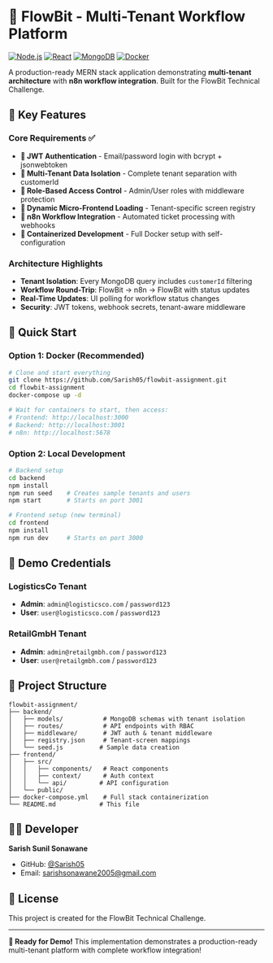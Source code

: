 # 🚀 FlowBit - Multi-Tenant Workflow Platform

[![Node.js](https://img.shields.io/badge/Node.js-18+-green.svg)](https://nodejs.org/)
[![React](https://img.shields.io/badge/React-18+-blue.svg)](https://reactjs.org/)
[![MongoDB](https://img.shields.io/badge/MongoDB-6+-green.svg)](https://www.mongodb.com/)
[![Docker](https://img.shields.io/badge/Docker-Ready-blue.svg)](https://www.docker.com/)

A production-ready MERN stack application demonstrating **multi-tenant architecture** with **n8n workflow integration**. Built for the FlowBit Technical Challenge.

## 🎯 **Key Features**

### Core Requirements ✅
- **🔐 JWT Authentication** - Email/password login with bcrypt + jsonwebtoken
- **🏢 Multi-Tenant Data Isolation** - Complete tenant separation with customerId
- **👥 Role-Based Access Control** - Admin/User roles with middleware protection
- **🎯 Dynamic Micro-Frontend Loading** - Tenant-specific screen registry
- **🔄 n8n Workflow Integration** - Automated ticket processing with webhooks
- **🐳 Containerized Development** - Full Docker setup with self-configuration

### Architecture Highlights
- **Tenant Isolation**: Every MongoDB query includes `customerId` filtering
- **Workflow Round-Trip**: FlowBit → n8n → FlowBit with status updates
- **Real-Time Updates**: UI polling for workflow status changes
- **Security**: JWT tokens, webhook secrets, tenant-aware middleware

## 🚀 **Quick Start**

### Option 1: Docker (Recommended)
```bash
# Clone and start everything
git clone https://github.com/Sarish05/flowbit-assignment.git
cd flowbit-assignment
docker-compose up -d

# Wait for containers to start, then access:
# Frontend: http://localhost:3000
# Backend: http://localhost:3001
# n8n: http://localhost:5678
```

### Option 2: Local Development
```bash
# Backend setup
cd backend
npm install
npm run seed    # Creates sample tenants and users
npm start       # Starts on port 3001

# Frontend setup (new terminal)
cd frontend
npm install
npm run dev     # Starts on port 3000
```

## 👥 **Demo Credentials**

### LogisticsCo Tenant
- **Admin**: `admin@logisticsco.com` / `password123`
- **User**: `user@logisticsco.com` / `password123`

### RetailGmbH Tenant
- **Admin**: `admin@retailgmbh.com` / `password123`
- **User**: `user@retailgmbh.com` / `password123`

## 📁 **Project Structure**

```
flowbit-assignment/
├── backend/
│   ├── models/           # MongoDB schemas with tenant isolation
│   ├── routes/           # API endpoints with RBAC
│   ├── middleware/       # JWT auth & tenant middleware
│   ├── registry.json     # Tenant-screen mappings
│   └── seed.js          # Sample data creation
├── frontend/
│   ├── src/
│   │   ├── components/   # React components
│   │   ├── context/      # Auth context
│   │   └── api/         # API configuration
│   └── public/
├── docker-compose.yml    # Full stack containerization
└── README.md            # This file
```

## 👨‍💻 **Developer**

**Sarish Sunil Sonawane**
- GitHub: [@Sarish05](https://github.com/Sarish05)
- Email: [sarishsonawane2005@gmail.com](sarishsonawane2005@gmail.com)

## 📄 **License**

This project is created for the FlowBit Technical Challenge.

---

**🎉 Ready for Demo!** This implementation demonstrates a production-ready multi-tenant platform with complete workflow integration!
